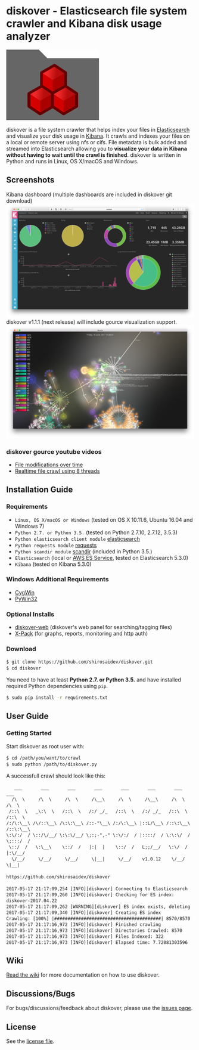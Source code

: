 # diskover - Elasticsearch file system crawler and Kibana disk usage analyzer

![diskover](docs/diskover.png?raw=True)

diskover is a file system crawler that helps index your files in [Elasticsearch](https://www.elastic.co) and visualize your disk usage in [Kibana](https://www.elastic.co/products/kibana). It crawls and indexes your files on a local or remote server using nfs or cifs. File metadata is bulk added and streamed into Elasticsearch allowing you to **visualize your data in Kibana without having to wait until the crawl is finished**. diskover is written in Python and runs in Linux, OS X/macOS and Windows.

## Screenshots

Kibana dashboard (multiple dashboards are included in diskover git download)
![kibana-screenshot](docs/kibana-dashboarddark-screenshot.png?raw=True)
diskover v1.1.1 (next release) will include gource visualization support.
![diskover-gource](docs/diskover-gource1-screenshot.png?raw=True)

### diskover gource youtube videos

* [File modifications over time](https://youtu.be/InlfK8GQ-kM)
* [Realtime file crawl using 8 threads](https://youtu.be/qKLJjZ0TMqA)

## Installation Guide

### Requirements

* `Linux, OS X/macOS or Windows` (tested on OS X 10.11.6, Ubuntu 16.04 and Windows 7)
* `Python 2.7. or Python 3.5.` (tested on Python 2.7.10, 2.7.12, 3.5.3)
* `Python elasticsearch client module` [elasticsearch](https://pypi.python.org/pypi/elasticsearch/5.3.0)
* `Python requests module` [requests](https://pypi.python.org/pypi/requests)
* `Python scandir module` [scandir](https://pypi.python.org/pypi/scandir) (included in Python 3.5.)
* `Elasticsearch` (local or [AWS ES Service](https://aws.amazon.com/elasticsearch-service/), tested on Elasticsearch 5.3.0)
* `Kibana` (tested on Kibana 5.3.0)

### Windows Additional Requirements

* [CygWin](http://cygwin.com)
* [PyWin32](https://sourceforge.net/projects/pywin32/files/pywin32/)

### Optional Installs

* [diskover-web](https://github.com/shirosaidev/diskover-web) (diskover's web panel for searching/tagging files)
* [X-Pack](https://www.elastic.co/downloads/x-pack) (for graphs, reports, monitoring and http auth)

### Download

```sh
$ git clone https://github.com/shirosaidev/diskover.git
$ cd diskover
```

You need to have at least **Python 2.7. or Python 3.5.** and have installed required Python dependencies using `pip`.

```sh
$ sudo pip install -r requirements.txt
```

## User Guide

### Getting Started

Start diskover as root user with:

```sh
$ cd /path/you/want/to/crawl
$ sudo python /path/to/diskover.py
```

A successfull crawl should look like this:

```
   ___       ___       ___       ___       ___       ___       ___       ___
  /\  \     /\  \     /\  \     /\__\     /\  \     /\__\     /\  \     /\  \
 /::\  \   _\:\  \   /::\  \   /:/ _/_   /::\  \   /:/ _/_   /::\  \   /::\  \
/:/\:\__\ /\/::\__\ /\:\:\__\ /::-"\__\ /:/\:\__\ |::L/\__\ /::\:\__\ /::\:\__\
\:\/:/  / \::/\/__/ \:\:\/__/ \;:;-",-" \:\/:/  / |::::/  / \:\:\/  / \;:::/  /
 \::/  /   \:\__\    \::/  /   |:|  |    \::/  /   L;;/__/   \:\/  /   |:\/__/
  \/__/     \/__/     \/__/     \|__|     \/__/    v1.0.12    \/__/     \|__|
                                      https://github.com/shirosaidev/diskover

2017-05-17 21:17:09,254 [INFO][diskover] Connecting to Elasticsearch
2017-05-17 21:17:09,260 [INFO][diskover] Checking for ES index: diskover-2017.04.22
2017-05-17 21:17:09,262 [WARNING][diskover] ES index exists, deleting
2017-05-17 21:17:09,340 [INFO][diskover] Creating ES index
Crawling: [100%] |########################################| 8570/8570
2017-05-17 21:17:16,972 [INFO][diskover] Finished crawling
2017-05-17 21:17:16,973 [INFO][diskover] Directories Crawled: 8570
2017-05-17 21:17:16,973 [INFO][diskover] Files Indexed: 322
2017-05-17 21:17:16,973 [INFO][diskover] Elapsed time: 7.72081303596
```

## Wiki

[Read the wiki](https://github.com/shirosaidev/diskover/wiki) for more documentation on how to use diskover.

## Discussions/Bugs

For bugs/discussions/feedback about diskover, please use the [issues page](https://github.com/shirosaidev/diskover/issues).

## License

See the [license file](https://github.com/shirosaidev/diskover/blob/master/LICENSE).
